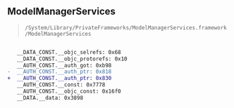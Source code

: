 ## ModelManagerServices

> `/System/Library/PrivateFrameworks/ModelManagerServices.framework/ModelManagerServices`

```diff

   __DATA_CONST.__objc_selrefs: 0x68
   __DATA_CONST.__objc_protorefs: 0x10
   __AUTH_CONST.__auth_got: 0xb98
-  __AUTH_CONST.__auth_ptr: 0x818
+  __AUTH_CONST.__auth_ptr: 0x830
   __AUTH_CONST.__const: 0x7778
   __AUTH_CONST.__objc_const: 0x16f0
   __DATA.__data: 0x3898

```
